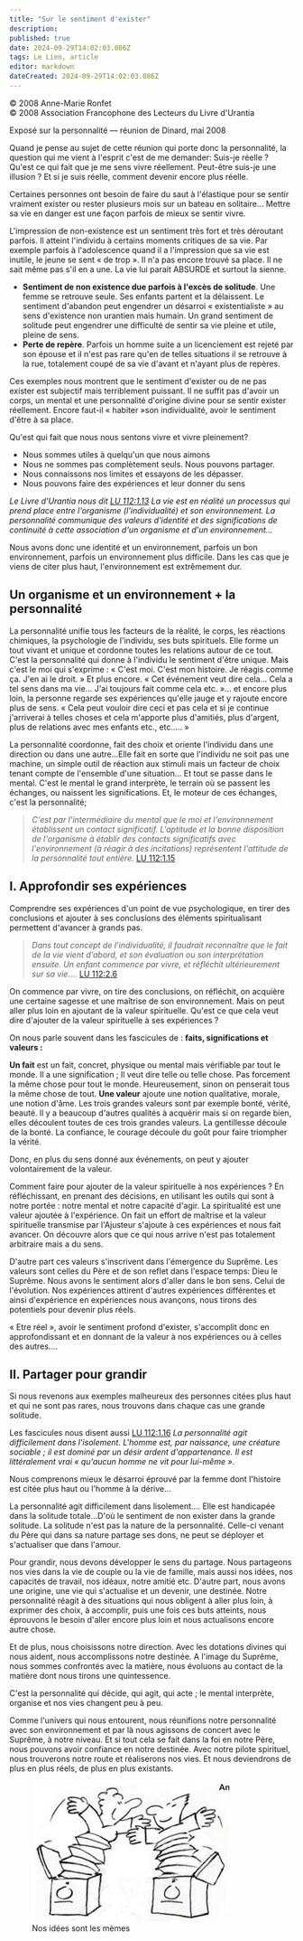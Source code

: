 ```yaml
---
title: "Sur le sentiment d'exister"
description: 
published: true
date: 2024-09-29T14:02:03.086Z
tags: Le Lien, article
editor: markdown
dateCreated: 2024-09-29T14:02:03.086Z
---
```


<p class="v-card v-sheet theme--light grey lighten-3 px-2">© 2008 Anne-Marie Ronfet<br>© 2008 Association Francophone des Lecteurs du Livre d'Urantia</p>

Exposé sur la personnalité — réunion de Dinard, mai 2008

Quand je pense au sujet de cette réunion qui porte donc la personnalité, la question qui me vient à l'esprit c'est de me demander: Suis-je réelle ? Qu'est ce qui fait que je me sens vivre réellement. Peut-être suis-je une illusion ? Et si je suis réelle, comment devenir encore plus réelle.

Certaines personnes ont besoin de faire du saut à l'élastique pour se sentir vraiment exister ou rester plusieurs mois sur un bateau en solitaire... Mettre sa vie en danger est une façon parfois de mieux se sentir vivre.

L'impression de non-existence est un sentiment très fort et très déroutant parfois. Il atteint l'individu à certains moments critiques de sa vie. Par exemple parfois à l'adolescence quand il a l'impression que sa vie est inutile, le jeune se sent « de trop ». Il n'a pas encore trouvé sa place. Il ne sait même pas s'il en a une. La vie lui parait ABSURDE et surtout la sienne.
- **Sentiment de non existence due parfois à l'excès de solitude**. Une femme se retrouve seule. Ses enfants partent et la délaissent. Le sentiment d'abandon peut engendrer un désarroi « existentialiste » au sens d'existence non urantien mais humain. Un grand sentiment de solitude peut engendrer une difficulté de sentir sa vie pleine et utile, pleine de sens.
- **Perte de repère**. Parfois un homme suite a un licenciement est rejeté par son épouse et il n'est pas rare qu'en de telles situations il se retrouve à la rue, totalement coupé de sa vie d'avant et n'ayant plus de repères.

Ces exemples nous montrent que le sentiment d'exister ou de ne pas exister est subjectif mais terriblement puissant. Il ne suffit pas d'avoir un corps, un mental et une personnalité d'origine divine pour se sentir exister réellement. Encore faut-il « habiter »son individualité, avoir le sentiment d'être à sa place.

Qu'est qui fait que nous nous sentons vivre et vivre pleinement?
- Nous sommes utiles à quelqu'un que nous aimons
- Nous ne sommes pas complètement seuls. Nous pouvons partager.
- Nous connaissons nos limites et essayons de les dépasser.
- Nous pouvons faire des expériences et leur donner du sens

_Le Livre d'Urantia nous dit [LU 112:1.13](/fr/The_Urantia_Book/112#p1_13) La vie est en réalité un processus qui prend place entre l'organisme (l'individualité) et son environnement. La personnalité communique des valeurs d'identité et des significations de continuité à cette association d'un organisme et d'un environnement..._

Nous avons donc une identité et un environnement, parfois un bon environnement, parfois un environnement plus difficile. Dans les cas que je viens de citer plus haut, l'environnement est extrêmement dur.

## Un organisme et un environnement + la personnalité

La personnalité unifie tous les facteurs de la réalité, le corps, les réactions chimiques, la psychologie de l'individu, ses buts spirituels. Elle forme un tout vivant et unique et cordonne toutes les relations autour de ce tout. C'est la personnalité qui donne à l'individu le sentiment d'être unique. Mais c'est le moi qui s'exprime : « C'est moi. C'est mon histoire. Je réagis comme ça. J'en ai le droit. » Et plus encore. « Cet événement veut dire cela... Cela a tel sens dans ma vie... J'ai toujours fait comme cela etc. »... et encore plus loin, la personne regarde ses expériences qu'elle jauge et y rajoute encore plus de sens. « Cela peut vouloir dire ceci et pas cela et si je continue j'arriverai à telles choses et cela m'apporte plus d'amitiés, plus d'argent, plus de relations avec mes enfants etc., etc..... »

La personnalité coordonne, fait des choix et oriente l'individu dans une direction ou dans une autre...Elle fait en sorte que l'individu ne soit pas une machine, un simple outil de réaction aux stimuli mais un facteur de choix tenant compte de l'ensemble d'une situation... Et tout se passe dans le mental. C'est le mental le grand interprète, le terrain où se passent les échanges, ou naissent les significations. Et, le moteur de ces échanges, c'est la personnalité;

> _C'est par l'intermédiaire du mental que le moi et l'environnement établissent un contact significatif. L'aptitude et la bonne disposition de l'organisme à établir des contacts significatifs avec l'environnement (à réagir à des incitations) représentent l'attitude de la personnalité tout entière._ [LU 112:1.15](/fr/The_Urantia_Book/112#p1_15)

## I. Approfondir ses expériences

Comprendre ses expériences d'un point de vue psychologique, en tirer des conclusions et ajouter à ses conclusions des éléments spiritualisant permettent d'avancer à grands pas.

> _Dans tout concept de l'individualité, il faudrait reconnaître que le fait de la vie vient d'abord, et son évaluation ou son interprétation ensuite. Un enfant commence par vivre, et réfléchit ultérieurement sur sa vie...._ [LU 112:2.6](/fr/The_Urantia_Book/112#p2_6)

On commence par vivre, on tire des conclusions, on réfléchit, on acquière une certaine sagesse et une maîtrise de son environnement. Mais on peut aller plus loin en ajoutant de la valeur spirituelle. Qu'est ce que cela veut dire d'ajouter de la valeur spirituelle à ses expériences ?

On nous parle souvent dans les fascicules de : **faits, significations et valeurs :**

**Un fait** est un fait, concret, physique ou mental mais vérifiable par tout le monde. Il a une signification ; Il veut dire telle ou telle chose. Pas forcement la même chose pour tout le monde. Heureusement, sinon on penserait tous la même chose de tout. **Une valeur** ajoute une notion qualitative, morale, une notion d'âme. Les trois grandes valeurs sont par exemple bonté, vérité, beauté. ll y a beaucoup d'autres qualités à acquérir mais si on regarde bien, elles découlent toutes de ces trois grandes valeurs. La gentillesse découle de la bonté. La confiance, le courage découle du goût pour faire triompher la vérité.

Donc, en plus du sens donné aux événements, on peut y ajouter volontairement de la valeur.

Comment faire pour ajouter de la valeur spirituelle à nos expériences ? En réfléchissant, en prenant des décisions, en utilisant les outils qui sont à notre portée : notre mental et notre capacité d'agir. La spiritualité est une valeur ajoutée à l'expérience. On fait un effort de maîtrise et la valeur spirituelle transmise par l'Ajusteur s'ajoute à ces expériences et nous fait avancer. On découvre alors que ce qui nous arrive n'est pas totalement arbitraire mais a du sens.

D'autre part ces valeurs s'inscrivent dans l'émergence du Suprême. Les valeurs sont celles du Père et de son reflet dans l'espace temps: Dieu le Suprême. Nous avons le sentiment alors d'aller dans le bon sens. Celui de l'évolution. Nos expériences attirent d'autres expériences différentes et ainsi d'expérience en expériences nous avançons, nous tirons des potentiels pour devenir plus réels.

« Etre réel », avoir le sentiment profond d'exister, s'accomplit donc en approfondissant et en donnant de la valeur à nos expériences ou à celles des autres....

## II. Partager pour grandir

Si nous revenons aux exemples malheureux des personnes citées plus haut et qui ne sont pas rares, nous trouvons dans chaque cas une grande solitude.

Les fascicules nous disent aussi [LU 112:1.16](/fr/The_Urantia_Book/112#p1_16) _La personnalité agit difficilement dans l'isolement. L'homme est, par naissance, une créature sociable ; il est dominé par un désir ardent d'appartenance. Il est littéralement vrai « qu'aucun homme ne vit pour lui-même »_.

Nous comprenons mieux le désarroi éprouvé par la femme dont l'histoire est citée plus haut ou l'homme à la dérive...

La personnalité agit difficilement dans lisolement.... Elle est handicapée dans la solitude totale...D'où le sentiment de non exister dans la grande solitude. La solitude n'est pas la nature de la personnalité. Celle-ci venant du Père qui dans sa nature partage ses dons, ne peut se déployer et s'actualiser que dans l'amour.

Pour grandir, nous devons développer le sens du partage. Nous partageons nos vies dans la vie de couple ou la vie de famille, mais aussi nos idées, nos capacités de travail, nos idéaux, notre amitié etc. D'autre part, nous avons une origine, une vie qui s'actualise et un devenir, une destinée. Notre personnalité réagit à des situations qui nous obligent à aller plus loin, à exprimer des choix, à accomplir, puis une fois ces buts atteints, nous éprouvons le besoin d'aller encore plus loin et nous actualisons encore autre chose.

Et de plus, nous choisissons notre direction. Avec les dotations divines qui nous aident, nous accomplissons notre destinée. A l'image du Suprême, nous sommes confrontés avec la matière, nous évoluons au contact de la matière dont nous tirons une quintessence.

C'est la personnalité qui décide, qui agit, qui acte ; le mental interprète, organise et nos vies changent peu à peu.

Comme l'univers qui nous entourent, nous réunifions notre personnalité avec son environnement et par là nous agissons de concert avec le Suprême, à notre niveau. Et si tout cela se fait dans la foi en notre Père, nous pouvons avoir confiance en notre destinée. Avec notre pilote spirituel, nous trouverons notre route et réaliserons nos vies. Et nous deviendrons de plus en plus réels, de plus en plus existants.

<figure id="Figure_7" class="image urantiapedia image-style-align-center">
<img src="/image/article/Le_Lien/images_01/046.jpg">
<figcaption>Nos idées sont les mèmes</figcaption>
</figure>
